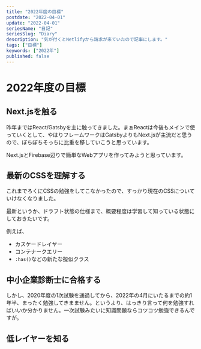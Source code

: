 ```yaml
---
title: "2022年度の目標"
postdate: "2022-04-01"
update: "2022-04-01"
seriesName: "日記"
seriesSlug: "Diary"
description: "気が付くとNetlifyから請求が来ていたので記事にします。"
tags: ["目標"]
keywords: ["2022年"]
published: false
---
```


# 2022年度の目標

## Next.jsを触る

昨年まではReact/Gatsbyを主に触ってきました。まぁReactは今後もメインで使っていくとして、やはりフレームワークはGatsbyよりもNext.jsが主流だと思うので、ぼちぼちそっちに比重を移していこうと思っています。

Next.jsとFirebase辺りで簡単なWebアプリを作ってみようと思っています。

## 最新のCSSを理解する

これまでろくにCSSの勉強をしてこなかったので、すっかり現在のCSSについていけなくなりました。

最新というか、ドラフト状態の仕様まで、概要程度は学習して知っている状態にしておきたいです。

例えば、

- カスケードレイヤー
- コンテナークエリー
- `:has()`などの新たな擬似クラス

## 中小企業診断士に合格する

しかし、2020年度の1次試験を通過してから、2022年の4月にいたるまでの約1年半、まったく勉強してきまません。というより、はっきり言って何を勉強すればいいか分かりません。一次試験みたいに知識問題ならコツコツ勉強できるんですが。

## 低レイヤーを知る



